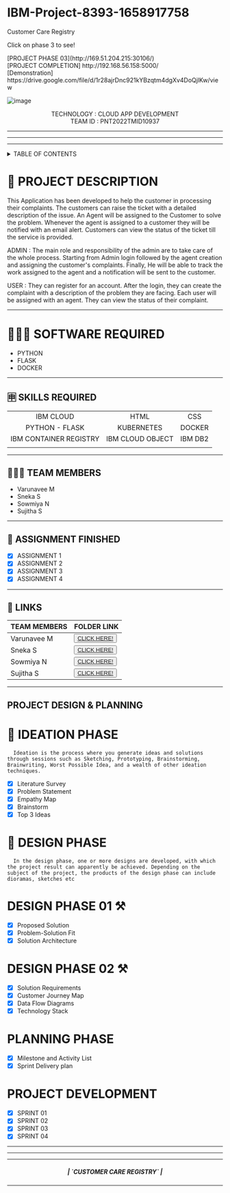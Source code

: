 # IBM-Project-8393-1658917758
Customer Care Registry



<p>Click on phase 3 to  see! </p>
[PROJECT PHASE 03](http://169.51.204.215:30106/) <br>
[PROJECT COMPLETION] http://192.168.56.158:5000/<br>
[Demonstration] https://drive.google.com/file/d/1r28ajrDnc921kYBzqtm4dgXv4DoQjlKw/view


<!-- PROJECT LOGO -->


![image](https://user-images.githubusercontent.com/77910582/202620131-fe175fcb-d08e-4c48-bf44-5125070f3f1d.png)



  

  <p align="center">
    TECHNOLOGY : CLOUD APP DEVELOPMENT <br />
    TEAM ID    : PNT2022TMID10937 <br />
    
  </p>
</p>
<hr>
</div>
<hr>


<hr>

<!-- TABLE OF CONTENTS -->
<details>
  <summary>TABLE OF CONTENTS</summary>
  <ol>
    <li>
      <a href="#-project-description">PROJECT DESCRIPTION</a>
    </li>
    <li>
      <a href="#-software-required">SOFTWARE REQUIRED</a>
    </li>
    <li><a href="#-skills-required">SKILLS REQUIRED</a></li>
    <li><a href="#-TEAM-MEMBERS">TEAM MEMBERS</a></li>
    <li><a href="#-ASSIGNMENT-FINISHED">ASSIGNMENT FINISHED</a></li>
     <ul>
        <li><a href="#-LINKS">LINKS</a></li>
        </ul>
    <li><a href="#-PROJECT-DESIGN-&-PLANNING">PROJECT DESIGN & PLANNING</a></li>
     <ul>
        <li><a href="#-IDEATION-PHASE">IDEATION PHASE</a></li>
           <ul>
              <li><a href="https://github.com/IBM-EPBL/IBM-Project-8393-1658917758/blob/main/Project%20Design%20%26%20Planning/Ideation%20Phase/PNT2022TMID10937-Literatue%20Survey.pdf">LITERATURE SURVEY</a></li>
              <li><a href="https://github.com/IBM-EPBL/IBM-Project-8393-1658917758/blob/main/Project%20Design%20%26%20Planning/Ideation%20Phase/PNT2022TMID10937-Problem%20Statement%20Customer%20Care%20Registry.pdf">PROBLEM STATEMENT</a></li>
              <li><a href="https://github.com/IBM-EPBL/IBM-Project-8393-1658917758/blob/main/Project%20Design%20%26%20Planning/Ideation%20Phase/PNT2022TMID10937-Empathy%20map.pdf">EMPATHY MAP</a></li>
              <li><a href="https://github.com/IBM-EPBL/IBM-Project-8393-1658917758/blob/main/Project%20Design%20%26%20Planning/Ideation%20Phase/PNT2022TMID10937-Ideation.pdf">BRAINSTORM</a></li>
              
          </ul>
        <li><a href="#-DESIGN-PHASE-PHASE">DESIGN PHASE</a></li>
        <ul>
        <li><a href="#-DESIGN-PHASE-01">DESIGN PHASE 01</a></li>
           <ul>
        <li><a href="https://github.com/IBM-EPBL/IBM-Project-8393-1658917758/blob/main/Project%20Design%20%26%20Planning/Project%20Design%20Phase%20I/PNT2022TMID10937-Architecture.pdf">ARCHITECTURE</a></li>
        </ul>
             <ul>
        <li><a href="https://github.com/IBM-EPBL/IBM-Project-8393-1658917758/blob/main/Project%20Design%20%26%20Planning/Project%20Design%20Phase%20I/PNT2022TMID10937-ProblemSolutionFit.pdf">PROBLEM SOLUTION FIT</a></li>
        </ul>
             <ul>
        <li><a href="https://github.com/IBM-EPBL/IBM-Project-8393-1658917758/tree/main/Project%20Design%20%26%20Planning/Project%20Design%20Phase%20II">PROPOSED SOLUTION</a></li>
        </ul>
        <li><a href="#design-phase-02">DESIGN PHASE 02</a></li>
           <ul>
        <li><a href="https://github.com/IBM-EPBL/IBM-Project-8393-1658917758/blob/main/Project%20Design%20%26%20Planning/Project%20Design%20Phase%20II/PNT2022TMID10937-Customer%20Journey%20Map.pdf">CUSTOMER JOURNEY</a></li>
           <ul>
              <ul>
        <li><a href="https://github.com/IBM-EPBL/IBM-Project-8393-1658917758/blob/main/Project%20Design%20%26%20Planning/Project%20Design%20Phase%20II/PNT2022TMID10937-Dataflowdiagram.pdf">DATA FLOW DIAGRAM</a></li>
           <ul>
              <ul>
        <li><a href="https://github.com/IBM-EPBL/IBM-Project-8393-1658917758/blob/main/Project%20Design%20%26%20Planning/Project%20Design%20Phase%20II/PNT2022TMID10937-Technology%20Architecture.pdf">SOLUTION REQUIREMENTS</a></li>
           <ul>
              <ul>
        <li><a href="https://github.com/IBM-EPBL/IBM-Project-8393-1658917758/blob/main/Project%20Design%20%26%20Planning/Project%20Design%20Phase%20II/PNT2022TMID10937-Technology%20Architecture.pdf">TECHNOLOGY STACK</a></li>
           <ul>
        </ul>
        </ul>
        <li><a href="#-PLANNING-PHASE">PLANNING PHASE</a></li>
      
  </ol>
</details>

<!-- Description -->

# 📝 PROJECT DESCRIPTION

This Application has been developed to help the customer in processing their complaints.  The customers can raise the ticket with a detailed description of the issue.  An Agent will be assigned to the Customer to solve the problem.  Whenever the agent is assigned to a customer they will be notified with an email alert.  Customers can view the status of the ticket till the service is provided.

 ADMIN :
 The main role and responsibility of the admin are to take care of the whole process.  Starting from Admin login followed by the agent creation and assigning the customer's complaints.  Finally, He will be able to track the work assigned to the agent and a notification will be sent to the customer.

 USER :
 They can register for an account.  After the login, they can create the complaint with a description of the problem they are facing.  Each user will be assigned with an agent.  They can view the status of their complaint.
<hr>

# 👨🏻‍💻 SOFTWARE REQUIRED <br />
- PYTHON<br />
- FLASK<br />
- DOCKER<br />

<hr>

## 🈸 SKILLS REQUIRED
|    |   |   |
| :---:         |     :---:      |          :---: | 
| IBM CLOUD   | HTML     | CSS    | JAVASCRIPT | 
| PYTHON - FLASK    | KUBERNETES      | DOCKER    |
| IBM CONTAINER REGISTRY | IBM CLOUD OBJECT | IBM DB2 |
| | | |


<hr>

## 🧑🏻‍🦰 TEAM MEMBERS
- Varunavee M
- Sneka S
- Sowmiya N
- Sujitha S

<hr>

## 📒 ASSIGNMENT FINISHED
- [x] ASSIGNMENT 1
- [x] ASSIGNMENT 2
- [x] ASSIGNMENT 3 
- [x] ASSIGNMENT 4
<hr>

## 🔗 LINKS

| TEAM MEMBERS | FOLDER LINK    |
| ------------- | ------------- |
| Varunavee M  | <button> <a href="https://github.com/IBM-EPBL/IBM-Project-8393-1658917758/tree/main/Assignment/Team%20Lead">CLICK HERE!  </a></button>                 
| Sneka S | <button> <a href="https://github.com/IBM-EPBL/IBM-Project-8393-1658917758/tree/main/Assignment/Team%20Member%201">CLICK HERE!  </a> </button> |
| Sowmiya N     | <button><a href="https://github.com/IBM-EPBL/IBM-Project-8393-1658917758/tree/main/Assignment/Team%20Member%202">CLICK HERE!  </a> </button> |
| Sujitha S  | <button><a href="https://github.com/IBM-EPBL/IBM-Project-8393-1658917758/tree/main/Assignment/Team%20Member%203">CLICK HERE!  </a> </button> |

<hr>

## PROJECT DESIGN & PLANNING
# 🧩 IDEATION PHASE

      Ideation is the process where you generate ideas and solutions through sessions such as Sketching, Prototyping, Brainstorming, Brainwriting, Worst Possible Idea, and a wealth of other ideation techniques.
- [x] Literature Survey
- [x] Problem Statement
- [x] Empathy Map
- [x] Brainstorm
- [x] Top 3 Ideas

# 📝 DESIGN PHASE 
      In the design phase, one or more designs are developed, with which the project result can apparently be achieved. Depending on the subject of the project, the products of the design phase can include dioramas, sketches etc

# DESIGN PHASE 01 ⚒️
- [x] Proposed Solution
- [x] Problem-Solution Fit
- [x] Solution Architecture

# DESIGN PHASE 02 ⚒️
- [x] Solution Requirements
- [x] Customer Journey Map
- [x] Data Flow Diagrams
- [x] Technology Stack

# PLANNING PHASE
- [x] Milestone and Activity List
- [x] Sprint Delivery plan

# PROJECT DEVELOPMENT 
- [x] SPRINT 01
- [x] SPRINT 02
- [x] SPRINT 03
- [x] SPRINT 04

<hr>


<hr>
<hr>
<div align="center">
 <h5> | `CUSTOMER CARE REGISTRY` |</h5>

<hr>
                   














